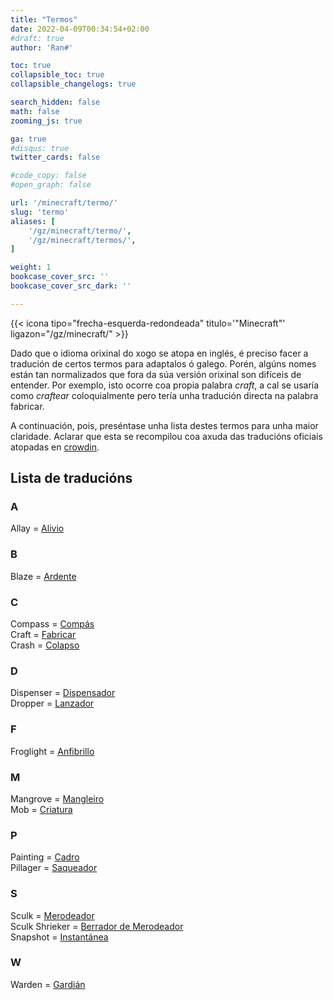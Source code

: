```yaml
---
title: "Termos"
date: 2022-04-09T00:34:54+02:00
#draft: true
author: 'Ran#'

toc: true
collapsible_toc: true
collapsible_changelogs: true

search_hidden: false
math: false
zooming_js: true

ga: true
#disqus: true
twitter_cards: false

#code_copy: false
#open_graph: false

url: '/minecraft/termo/'
slug: 'termo'
aliases: [
    '/gz/minecraft/termo/',
    '/gz/minecraft/termos/',
]

weight: 1
bookcase_cover_src: ''
bookcase_cover_src_dark: ''

---
```


{{< icona tipo="frecha-esquerda-redondeada" titulo='"Minecraft"' ligazon="/gz/minecraft/" >}}

Dado que o idioma orixinal do xogo se atopa en inglés, é preciso facer a tradución de certos termos para adaptalos ó galego.
Porén, algúns nomes están tan normalizados que fora da súa versión orixinal son difíceis de entender.
Por exemplo, isto ocorre coa propia palabra *craft*, a cal se usaría como *craftear* coloquialmente pero tería unha tradución directa na palabra fabricar.

A continuación, pois, preséntase unha lista destes termos para unha maior claridade.
Aclarar que esta se recompilou coa axuda das traducións oficiais atopadas en [crowdin](https://crowdin.com/project/minecraft).

## Lista de traducións
### A
Allay = [Alivio](https://crowdin.com/translate/minecraft/all/enus-gl?filter=basic&value=0#5295348)

### B
Blaze = [Ardente](https://crowdin.com/translate/minecraft/all/enus-gl?filter=basic&value=0#5241798)

### C
Compass = [Compás](https://crowdin.com/translate/minecraft/all/enus-gl?filter=basic&value=0#5219179)\
Craft = [Fabricar](https://crowdin.com/translate/minecraft/all/enus-gl?filter=basic&value=0#q=crafting)\
Crash = [Colapso](https://komputeko.net/#crash)

### D
Dispenser = [Dispensador](https://crowdin.com/translate/minecraft/all/enus-gl?filter=basic&value=0#5239858)\
Dropper = [Lanzador](https://crowdin.com/translate/minecraft/all/enus-gl?filter=basic&value=0#5239860)

### F
Froglight = [Anfibrillo](https://crowdin.com/translate/minecraft/all/enus-gl?filter=basic&value=0#5295370)


### M
Mangrove = [Mangleiro](https://crowdin.com/translate/minecraft/all/enus-gl?filter=basic&value=0#q=mangrove%20log)\
Mob = [Criatura](https://crowdin.com/translate/minecraft/all/enus-gl?filter=basic&value=0#5220723)

### P
Painting = [Cadro](https://crowdin.com/translate/minecraft/all/enus-gl?filter=basic&value=0#5240982)\
Pillager = [Saqueador](https://crowdin.com/translate/minecraft/all/enus-gl?filter=basic&value=0#5241914)

### S
Sculk = [Merodeador](https://crowdin.com/translate/minecraft/all/enus-gl?filter=basic&value=0#5287884)\
Sculk Shrieker = [Berrador de Merodeador](https://crowdin.com/translate/minecraft/all/enus-gl?filter=basic&value=0#5287888)\
Snapshot = [Instantánea](https://crowdin.com/translate/minecraft/all/enus-gl?filter=basic&value=0#5227598)

### W
Warden = [Gardián](https://crowdin.com/translate/minecraft/all/enus-gl?filter=basic&value=0#5295296)
